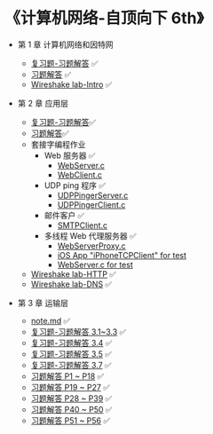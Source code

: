 # 《计算机网络-自顶向下 6th》

* 第 1 章 计算机网络和因特网
  * [复习题-习题解答](https://github.com/YangXiaoHei/Networking/blob/master/01%20计算机网络和因特网/复习题-习题解答.md) ✅
  * [习题解答](https://github.com/YangXiaoHei/Networking/blob/master/01%20计算机网络和因特网/习题解答.md) ✅
  * [Wireshake lab-Intro](https://github.com/YangXiaoHei/Networking/blob/master/01%20计算机网络和因特网/wireshake%20lab.md) ✅
  
* 第 2 章 应用层
  * [复习题-习题解答](https://github.com/YangXiaoHei/Networking/blob/master/02%20应用层/复习题-习题解答.md)✅
  * [习题解答](https://github.com/YangXiaoHei/Networking/blob/master/02%20应用层/习题解答.md)✅
  * 套接字编程作业
    * Web 服务器 ✅
      * [WebServer.c](https://github.com/YangXiaoHei/Networking/blob/master/02%20应用层/progs/WebServer.c)
      * [WebClient.c](https://github.com/YangXiaoHei/Networking/blob/master/02%20应用层/progs/WebClient.c)
    * UDP ping 程序 ✅
      * [UDPPingerServer.c](https://github.com/YangXiaoHei/Networking/blob/master/02%20应用层/progs/UDPPingerServer.c)
      * [UDPPingerClient.c](https://github.com/YangXiaoHei/Networking/blob/master/02%20应用层/progs/UDPPingerClient.c)
    * 邮件客户 ✅
      * [SMTPClient.c](https://github.com/YangXiaoHei/Networking/blob/master/02%20应用层/progs/SMTPClient.c)
    * 多线程 Web 代理服务器 ✅
      * [WebServerProxy.c](https://github.com/YangXiaoHei/Networking/blob/master/02%20应用层/progs/WebServerProxy.c)
      * [iOS App "iPhoneTCPClient" for test](https://github.com/YangXiaoHei/Networking/blob/master/02%20应用层/progs/iPhoneTCPClient)
      * [WebServer.c for test](https://github.com/YangXiaoHei/Networking/blob/master/02%20应用层/progs/WebServer.c)
  * [Wireshake lab-HTTP](https://github.com/YangXiaoHei/Networking/blob/master/02%20应用层/Wireshake%20lab-http.md)  ✅
  * [Wireshake lab-DNS](https://github.com/YangXiaoHei/Networking/blob/master/02%20应用层/Wireshake%20lab-dns.md)  ✅
  
 * 第 3 章 运输层
   * [note.md](https://github.com/YangXiaoHei/Networking/blob/master/03%20运输层/note.md) ✅
   * [复习题-习题解答 3.1~3.3](https://github.com/YangXiaoHei/Networking/blob/master/03%20运输层/复习题-习题解答_31_33.md) ✅
   * [复习题-习题解答 3.4](https://github.com/YangXiaoHei/Networking/blob/master/03%20运输层/复习题-习题解答_34.md) ✅
   * [复习题-习题解答 3.5](https://github.com/YangXiaoHei/Networking/blob/master/03%20运输层/复习题-习题解答_35.md) ✅
   * [复习题-习题解答 3.7](https://github.com/YangXiaoHei/Networking/blob/master/03%20运输层/复习题-习题解答_37.md) ✅
   * [习题解答 P1 ~ P18](https://github.com/YangXiaoHei/Networking/blob/master/03%20运输层/习题解答_1_18.md) ✅
   * [习题解答 P19 ~ P27](https://github.com/YangXiaoHei/Networking/blob/master/03%20运输层/习题解答_19_27.md) ✅
   * [习题解答 P28 ~ P39](https://github.com/YangXiaoHei/Networking/blob/master/03%20运输层/习题解答_28_39.md) ✅
   * [习题解答 P40 ~ P50](https://github.com/YangXiaoHei/Networking/blob/master/03%20运输层/习题解答_40_50.md) ✅ 
   * [习题解答 P51 ~ P56](https://github.com/YangXiaoHei/Networking/blob/master/03%20运输层/习题解答_51_56.md) ✅ 
  
    
  
